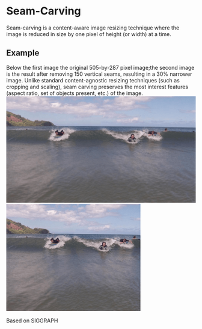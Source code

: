# Seam-Carving

Seam-carving is a content-aware image resizing technique where the image is reduced in size by one pixel of height (or width) at a time.
## Example
Below the first image the original 505-by-287 pixel image;the second image is the result after removing 150 vertical seams, resulting in a 30% narrower image. Unlike standard content-agnostic resizing techniques (such as cropping and scaling), seam carving preserves the most interest features (aspect ratio, set of objects present, etc.) of the image.
![](example1.png)
![](example2.png)

Based on SIGGRAPH
